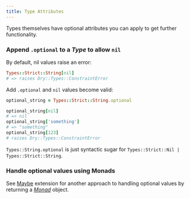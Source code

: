 ```yaml
---
title: Type Attributes
---
```


Types themselves have optional attributes you can apply to get further functionality.

### Append `.optional` to a _Type_ to allow `nil`

By default, nil values raise an error:

``` ruby
Types::Strict::String[nil]
# => raises Dry::Types::ConstraintError
```

Add `.optional` and `nil` values become valid:

```ruby
optional_string = Types::Strict::String.optional

optional_string[nil]
# => nil
optional_string['something']
# => "something"
optional_string[123]
# raises Dry::Types::ConstraintError
```

`Types::String.optional` is just syntactic sugar for `Types::Strict::Nil | Types::Strict::String`.

### Handle optional values using Monads

See [Maybe](//page/extensions/maybe) extension for another approach to handling optional values by returning a [_Monad_](//doc/dry-monads) object.
